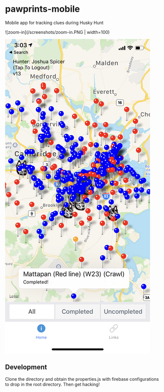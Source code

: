 # pawprints-mobile

Mobile app for tracking clues during Husky Hunt

![zoom-in](/screenshots/zoom-in.PNG | width=100)

![zoom-out](/screenshots/zoom-out.PNG)

## Development

Clone the directory and obtain the properties.js with firebase configurations to drop in the root directory. Then get hacking!
